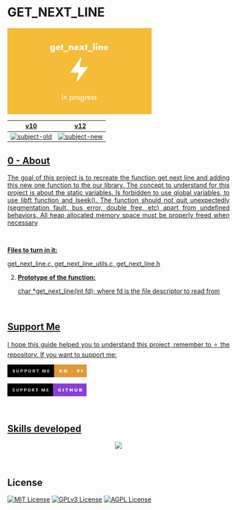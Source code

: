 # **GET_NEXT_LINE**

<a href="https://github.com/f-corvaro/42.common_core/tree/main/get_next_line"><img align="center" src="https://github.com/f-corvaro/42.common_core/blob/main/get_next_line/.extra/get_next_line_intra.png">

<p align="justify">

v10 | v12
:-------------------------:|:-------------------------:
[![subject-old](https://img.shields.io/badge/subject-get_next_line-blueviolet)](https://github.com/f-corvaro/42.common_core/blob/main/get_next_line/.extra/en.subject.pdf) | [![subject-new](https://img.shields.io/badge/subject-get_next_line-blueviolet)](https://github.com/f-corvaro/42.common_core/blob/main/get_next_line/.extra/en.subject(new).pdf)


</p>

## 0 - About
<p align="justify">
The goal of this project is to recreate the function get next line and adding this new one function to the our library. The concept to understand for this project is about the static variables. Is forbidden to use global variables, to use libft function and lseek(). The function should not quit unexpectedly (segmentation fault, bus error, double free, etc) apart from undefined behaviors. All heap allocated memory space must be properly freed when necessary

</p>

<br>

**Files to turn in it:** <p align="justify">
get_next_line.c, get_next_line_utils.c, get_next_line.h

</p>


2. **Prototype of the function:** <p align="justify">
char *get_next_line(int fd); where fd is the file descriptor to read from

</p>




<br>

## Support Me

<p align="justify">
I hope this guide helped you to understand this project, remember to ⭐ the repository.
If you want to support me:</p>

<a href="https://ko-fi.com/fcorvaro"><img width="180" img align="center" src="https://github.com/f-corvaro/42.common_core/blob/main/.extra/support-me-ko-fi.svg">

<a href="https://github.com/sponsors/f-corvaro"><img width="180" img align="center" src="https://github.com/f-corvaro/42.common_core/blob/main/.extra/support-me-github.svg">

<br>

## Skills developed

<p align="center">
  <a href="https://skillicons.dev">
    <img src="https://skillicons.dev/icons?i=git,c,vim,vscode" />
  </a>
</p><br>

## License

[![MIT License](https://img.shields.io/badge/License-MIT-green.svg)](https://choosealicense.com/licenses/mit/)
[![GPLv3 License](https://img.shields.io/badge/License-GPL%20v3-yellow.svg)](https://opensource.org/licenses/)
[![AGPL License](https://img.shields.io/badge/license-AGPL-blue.svg)](http://www.gnu.org/licenses/agpl-3.0)
